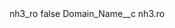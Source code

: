 <?xml version="1.0" encoding="UTF-8"?>
<CustomMetadata xmlns="http://soap.sforce.com/2006/04/metadata" xmlns:xsi="http://www.w3.org/2001/XMLSchema-instance" xmlns:xsd="http://www.w3.org/2001/XMLSchema">
    <label>nh3_ro</label>
    <protected>false</protected>
    <values>
        <field>Domain_Name__c</field>
        <value xsi:type="xsd:string">nh3.ro</value>
    </values>
</CustomMetadata>
